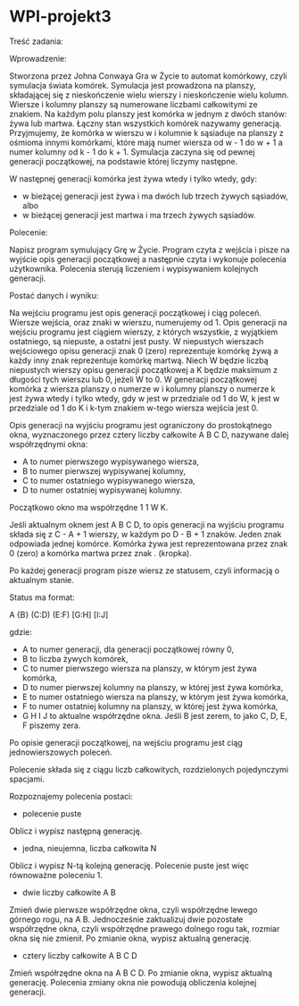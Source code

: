 # WPI-projekt3

Treść zadania:

Wprowadzenie:

Stworzona przez Johna Conwaya Gra w Życie to automat komórkowy, czyli symulacja świata komórek.
Symulacja jest prowadzona na planszy, składającej się z nieskończenie wielu wierszy i nieskończenie wielu kolumn.
Wiersze i kolumny planszy są numerowane liczbami całkowitymi ze znakiem.
Na każdym polu planszy jest komórka w jednym z dwóch stanów: żywa lub martwa.
Łączny stan wszystkich komórek nazywamy generacją.
Przyjmujemy, że komórka w wierszu w i kolumnie k sąsiaduje na planszy z ośmioma innymi komórkami, które mają numer wiersza od w - 1 do w + 1 a numer kolumny od k - 1 do k + 1.
Symulacja zaczyna się od pewnej generacji początkowej, na podstawie której liczymy następne.

W następnej generacji komórka jest żywa wtedy i tylko wtedy, gdy:

- w bieżącej generacji jest żywa i ma dwóch lub trzech żywych sąsiadów, albo
- w bieżącej generacji jest martwa i ma trzech żywych sąsiadów.

Polecenie:

Napisz program symulujący Grę w Życie.
Program czyta z wejścia i pisze na wyjście opis generacji początkowej a następnie czyta i wykonuje polecenia użytkownika.
Polecenia sterują liczeniem i wypisywaniem kolejnych generacji.

Postać danych i wyniku:

Na wejściu programu jest opis generacji początkowej i ciąg poleceń.
Wiersze wejścia, oraz znaki w wierszu, numerujemy od 1.
Opis generacji na wejściu programu jest ciągiem wierszy, z których wszystkie, z wyjątkiem ostatniego, są niepuste, a ostatni jest pusty.
W niepustych wierszach wejściowego opisu generacji znak 0 (zero) reprezentuje komórkę żywą a każdy inny znak reprezentuje komórkę martwą.
Niech W będzie liczbą niepustych wierszy opisu generacji początkowej a K będzie maksimum z długości tych wierszu lub 0, jeżeli W to 0.
W generacji początkowej komórka z wiersza planszy o numerze w i kolumny planszy o numerze k jest żywa wtedy i tylko wtedy, gdy w jest w przedziale od 1 do W, k jest w przedziale od 1 do K i k-tym znakiem w-tego wiersza wejścia jest 0.

Opis generacji na wyjściu programu jest ograniczony do prostokątnego okna, wyznaczonego przez cztery liczby całkowite A B C D, nazywane dalej współrzędnymi okna:

- A to numer pierwszego wypisywanego wiersza,
- B to numer pierwszej wypisywanej kolumny,
- C to numer ostatniego wypisywanego wiersza,
- D to numer ostatniej wypisywanej kolumny.

Początkowo okno ma współrzędne 1 1 W K.

Jeśli aktualnym oknem jest A B C D, to opis generacji na wyjściu programu składa się z C - A + 1 wierszy, w każdym po D - B + 1 znaków. Jeden znak odpowiada jednej komórce. Komórka żywa jest reprezentowana przez znak 0 (zero) a komórka martwa przez znak . (kropka).

Po każdej generacji program pisze wiersz ze statusem, czyli informacją o aktualnym stanie.

Status ma format:

A {B} (C:D) (E:F) [G:H] [I:J]

gdzie:

- A to numer generacji, dla generacji początkowej równy 0,
- B to liczba żywych komórek,
- C to numer pierwszego wiersza na planszy, w którym jest żywa komórka,
- D to numer pierwszej kolumny na planszy, w której jest żywa komórka,
- E to numer ostatniego wiersza na planszy, w którym jest żywa komórka,
- F to numer ostatniej kolumny na planszy, w której jest żywa komórka,
- G H I J to aktualne współrzędne okna.
Jeśli B jest zerem, to jako C, D, E, F piszemy zera.

Po opisie generacji początkowej, na wejściu programu jest ciąg jednowierszowych poleceń.

Polecenie składa się z ciągu liczb całkowitych, rozdzielonych pojedynczymi spacjami.

Rozpoznajemy polecenia postaci:

- polecenie puste

Oblicz i wypisz następną generację.

- jedna, nieujemna, liczba całkowita N

Oblicz i wypisz N-tą kolejną generację.
Polecenie puste jest więc równoważne poleceniu 1.

- dwie liczby całkowite A B

Zmień dwie pierwsze współrzędne okna, czyli współrzędne lewego górnego rogu, na A B.
Jednocześnie zaktualizuj dwie pozostałe współrzędne okna, czyli współrzędne prawego dolnego rogu tak, rozmiar okna się nie zmienił.
Po zmianie okna, wypisz aktualną generację.

- cztery liczby całkowite A B C D

Zmień współrzędne okna na A B C D.
Po zmianie okna, wypisz aktualną generację.
Polecenia zmiany okna nie powodują obliczenia kolejnej generacji.

